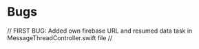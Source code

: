 #  Bugs
// FIRST BUG: Added own firebase URL and resumed data task in MessageThreadController.swift file
// 
